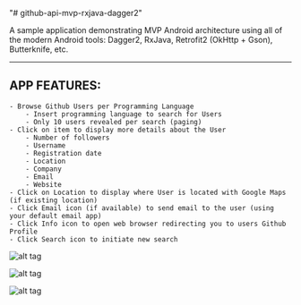 "# github-api-mvp-rxjava-dagger2" 

A sample application demonstrating MVP Android architecture using all of the modern Android tools:
Dagger2, RxJava, Retrofit2 (OkHttp + Gson), Butterknife, etc.

-----------------
APP FEATURES:
-----------------
	- Browse Github Users per Programming Language
		- Insert programming language to search for Users
		- Only 10 users revealed per search (paging)
	- Click on item to display more details about the User
		- Number of followers
		- Username
		- Registration date
		- Location
		- Company
		- Email 
		- Website
	- Click on Location to display where User is located with Google Maps (if existing location)
	- Click Email icon (if available) to send email to the user (using your default email app)
	- Click Info icon to open web browser redirecting you to users Github Profile
	- Click Search icon to initiate new search


![alt tag](http://shrani.si/f/1E/uy/1fXqjS1Y/screenghapp1.png)

![alt tag](http://shrani.si/f/1o/87/2Jw33e2t/screenghapp2.png)
	
![alt tag](http://shrani.si/f/1f/CZ/24W6POC7/screenghapp3.png)

